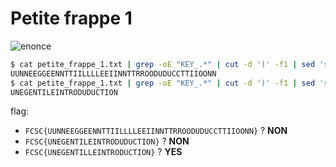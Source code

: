 # Petite frappe 1

![enonce](image/enonce.png)

```bash
$ cat petite_frappe_1.txt | grep -oE "KEY_.*" | cut -d ')' -f1 | sed 's/KEY_//' | tr -d '\n'
UUNNEEGGEENNTTIILLLLEEIINNTTRROODUDUCCTTIIOONN
$ cat petite_frappe_1.txt | grep -oE "KEY_.*" | cut -d ')' -f1 | sed 's/KEY_//' | uniq | tr -d '\n'
UNEGENTILEINTRODUDUCTION
```

flag: 
- `FCSC{UUNNEEGGEENNTTIILLLLEEIINNTTRROODUDUCCTTIIOONN}` ? **NON**
- `FCSC{UNEGENTILEINTRODUDUCTION}` ? **NON**
- `FCSC{UNEGENTILLEINTRODUCTION}` ? **YES**